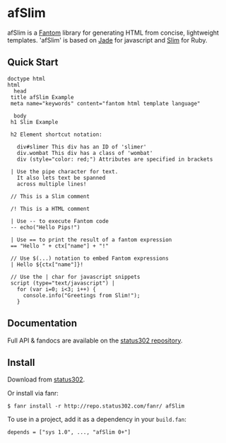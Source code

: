 # afSlim

afSlim is a [Fantom](http://fantom.org/) library for generating HTML from concise, lightweight templates. 'afSlim' is based on [Jade](http://jade-lang.com/) for javascript and [Slim](http://slim-lang.com/) for Ruby.



## Quick Start

    doctype html
    html
      head
     title afSlim Example
     meta name="keywords" content="fantom html template language"

      body
     h1 Slim Example

     h2 Element shortcut notation:

       div#slimer This div has an ID of 'slimer'
       div.wombat This div has a class of 'wombat'
       div (style="color: red;") Attributes are specified in brackets

     | Use the pipe character for text.
       It also lets text be spanned
       across multiple lines!

     // This is a Slim comment

     /! This is a HTML comment

     | Use -- to execute Fantom code
     -- echo("Hello Pips!")

     | Use == to print the result of a fantom expression
     == "Hello " + ctx["name"] + "!"

     // Use $(...) notation to embed Fantom expressions
     | Hello ${ctx["name"]}!

     // Use the | char for javascript snippets
     script (type="text/javascript") |
       for (var i=0; i<3; i++) {
         console.info("Greetings from Slim!");
       }



## Documentation

Full API & fandocs are available on the [status302 repository](http://repo.status302.com/doc/afSlim/#overview).



## Install

Download from [status302](http://repo.status302.com/browse/afSlim).

Or install via fanr:

    $ fanr install -r http://repo.status302.com/fanr/ afSlim

To use in a project, add it as a dependency in your `build.fan`:

    depends = ["sys 1.0", ..., "afSlim 0+"]

    